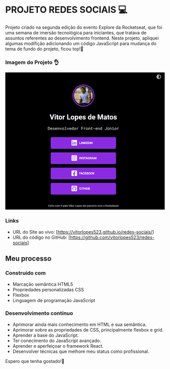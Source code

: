 # PROJETO REDES SOCIAIS 💻

Projeto criado na segunda edição do evento Explore da Rocketseat, 
que foi uma semana de imersão tecnológica para iniciantes, que 
tratava de assuntos referentes ao desenvolvimento frontend. Neste
projeto, apliquei algumas modifição adicionando um código JavaScript
para mudança do tema de fundo do projeto, ficou top!🤌

### Imagem do Projeto 👌

<img src="./src/imagens/projeto-redes-sociais2.gif">

### Links

- URL do Site ao vivo: [https://vitorlopes523.github.io/redes-sociais/]
- URL do código no GitHub: [https://github.com/vitorlopes523/redes-sociais]

## Meu processo

### Construído com

- Marcação semântica HTML5
- Propriedades personalizadas CSS
- Flexbox
- Linguagem de programação JavaScript


### Desenvolvimento contínuo

- Aprimorar ainda mais conhecimento em HTML e sua semântica.
- Aprimorar sobre as propriedades de CSS, principalmente flexbox e grid.
- Aprender a base do JavaScript.
- Ter conecimento do JavaScript avançado.
- Aprender e aperfeiçoar o framework React.
- Desenvolver técnicas que melhore meu status como profissional.

Espero que tenha gostado!🙂
